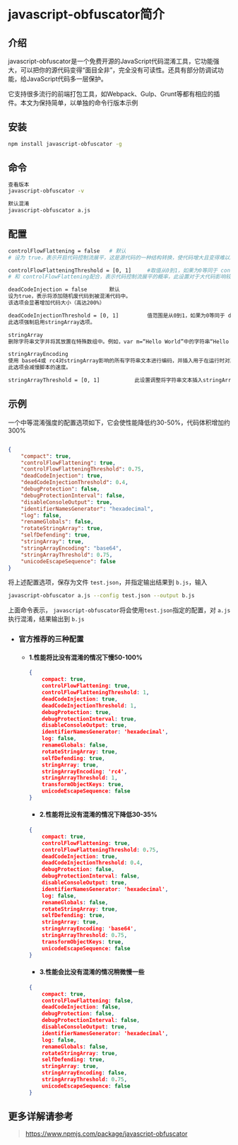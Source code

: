 # javascript-obfuscator简介

## 介绍

javascript-obfuscator是一个免费开源的JavaScript代码混淆工具，它功能强大，可以把你的源代码变得“面目全非”，完全没有可读性。还具有部分防调试功能，给JavaScript代码多一层保护。

它支持很多流行的前端打包工具，如Webpack、Gulp、Grunt等都有相应的插件。本文为保持简单，以单独的命令行版本示例

## 安装

```bash
npm install javascript-obfuscator -g
```

## 命令

```bash
查看版本
javascript-obfuscator -v

默认混淆
javascript-obfuscator a.js
```

## 配置

```bash
controlFlowFlattening = false 	# 默认
# 设为 true，表示开启代码控制流展平，这是源代码的一种结构转换，使代码增大且变得难以理解

controlFlowFlatteningThreshold = [0, 1] 	#取值从0到1，如果为0等同于 controlFlowFlattening为false
# 和 controlFlowFlattening配合，表示代码控制流展平的概率，此设置对于大代码影响较大，大量的控制流转换会减慢代码速度并增加代码大小。
```

```bash
deadCodeInjection = false		默认
设为true，表示将添加随机废代码到被混淆代码中。
该选项会显著增加代码大小（高达200%）

deadCodeInjectionThreshold = [0, 1]			值范围是从0到1，如果为0等同于 deadCodeInjection为false。
此选项强制启用stringArray选项。
```

```bash
stringArray
删除字符串文字并将其放置在特殊数组中。例如，var m=“Hello World”中的字符串“Hello World”，将被替换为var m=x12c456[0x1]；

stringArrayEncoding
使用 base64或 rc4对stringArray影响的所有字符串文本进行编码，并插入用于在运行时对其进行解码的特殊代码。
此选项会减慢脚本的速度。

stringArrayThreshold = [0, 1]			此设置调整将字符串文本插入stringArray的概率（从0到1）
```



## 示例

一个中等混淆强度的配置选项如下，它会使性能降低约30-50%，代码体积增加约300%

```json

{
    "compact": true,
    "controlFlowFlattening": true,
    "controlFlowFlatteningThreshold": 0.75,
    "deadCodeInjection": true,
    "deadCodeInjectionThreshold": 0.4,
    "debugProtection": false,
    "debugProtectionInterval": false,
    "disableConsoleOutput": true,
    "identifierNamesGenerator": "hexadecimal",
    "log": false,
    "renameGlobals": false,
    "rotateStringArray": true,
    "selfDefending": true,
    "stringArray": true,
    "stringArrayEncoding": "base64",
    "stringArrayThreshold": 0.75,
    "unicodeEscapeSequence": false
}
```

将上述配置选项，保存为文件 `test.json`，并指定输出结果到 `b.js`，输入

```bash
javascript-obfuscator a.js --config test.json --output b.js
```

上面命令表示， `javascript-obfuscator`将会使用`test.json`指定的配置，对 `a.js` 执行混淆，结果输出到 `b.js`



- ### 官方推荐的三种配置

  * #### 1.性能将比没有混淆的情况下慢50-100%

    ```json
    {
        compact: true,
        controlFlowFlattening: true,
        controlFlowFlatteningThreshold: 1,
        deadCodeInjection: true,
        deadCodeInjectionThreshold: 1,
        debugProtection: true,
        debugProtectionInterval: true,
        disableConsoleOutput: true,
        identifierNamesGenerator: 'hexadecimal',
        log: false,
        renameGlobals: false,
        rotateStringArray: true,
        selfDefending: true,
        stringArray: true,
        stringArrayEncoding: 'rc4',
        stringArrayThreshold: 1,
        transformObjectKeys: true,
        unicodeEscapeSequence: false
    }
    ```

    * #### 2.性能将比没有混淆的情况下降低30-35%

    ```json
    {
        compact: true,
        controlFlowFlattening: true,
        controlFlowFlatteningThreshold: 0.75,
        deadCodeInjection: true,
        deadCodeInjectionThreshold: 0.4,
        debugProtection: false,
        debugProtectionInterval: false,
        disableConsoleOutput: true,
        identifierNamesGenerator: 'hexadecimal',
        log: false,
        renameGlobals: false,
        rotateStringArray: true,
        selfDefending: true,
        stringArray: true,
        stringArrayEncoding: 'base64',
        stringArrayThreshold: 0.75,
        transformObjectKeys: true,
        unicodeEscapeSequence: false
    }
    ```
    
    * #### 3.性能会比没有混淆的情况稍微慢一些

    ```json
    {
        compact: true,
        controlFlowFlattening: false,
        deadCodeInjection: false,
        debugProtection: false,
        debugProtectionInterval: false,
        disableConsoleOutput: true,
        identifierNamesGenerator: 'hexadecimal',
        log: false,
        renameGlobals: false,
        rotateStringArray: true,
        selfDefending: true,
        stringArray: true,
        stringArrayEncoding: false,
        stringArrayThreshold: 0.75,
        unicodeEscapeSequence: false
    }
    ```
    
      


## 更多详解请参考

> https://www.npmjs.com/package/javascript-obfuscator